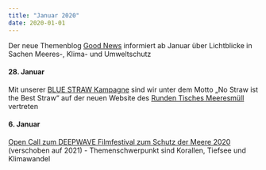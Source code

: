 ```yaml
---
title: "Januar 2020"
date: 2020-01-01
---
```


Der neue Themenblog [Good News](https://www.deepwave.org/blogs/good-news/) informiert ab Januar über Lichtblicke in Sachen Meeres-, Klima- und Umweltschutz

#### **28\. Januar**

Mit unserer [BLUE STRAW Kampagne](https://www.deepwave.org/bluestraw-kampagne/) sind wir unter dem Motto „No Straw ist the Best Straw“ auf der neuen Website des [Runden Tisches Meeresmüll](https://muell-im-meer.de/) vertreten

#### **6\. Januar**

[Open Call zum DEEPWAVE Filmfestival zum Schutz der Meere 2020](https://filmfreeway.com/DEEPWAVEfilmfestival) (verschoben auf 2021) - Themenschwerpunkt sind Korallen, Tiefsee und Klimawandel
